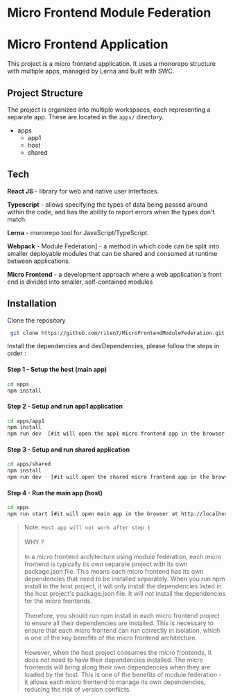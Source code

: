 # Micro Frontend Module Federation

# Micro Frontend Application
This project is a micro frontend application. It uses a monorepo structure with multiple apps, managed by Lerna and built with SWC.

## Project Structure
The project is organized into multiple workspaces, each representing a separate app. These are located in the `apps/` directory.

* apps
  * app1
  * host
  * shared

## Tech

**React JS** - library for web and native user interfaces.

**Typescript** - allows specifying the types of data being passed around within the code, and has the ability to report errors when the types don't match.

**Lerna** -  monorepo tool for JavaScript/TypeScript.

**Webpack** - Module Federation] - a method in which code can be split into smaller deployable modules that can be shared and consumed at runtime between applications.

**Micro Frontend** - a development approach where a web application's front end is divided into smaller, self-contained modules

## Installation

Clone the repository

```sh
 git clone https://github.com/riten7/MicroFrontendModuleFederation.git
```

Install the dependencies and devDependencies, please follow the steps in order :

#### Step 1 - Setup the host (main app)

```sh
cd apps
npm install
```

#### Step 2 - Setup and run app1 application

```sh
cd apps/app1
npm install
npm run dev  [#it will open the app1 micro frontend app in the browser at http://localhost:3001/]
```


#### Step 3 - Setup and run shared application

```sh
cd apps/shared
npm install
npm run dev - [#it will open the shared micro frontend app in the browser at http://localhost:3003/]
```

#### Step 4 - Run the main app (host)

```sh
cd apps
npm run start [#it will open main app in the browser at http://localhost:3000/]
```

> Note: `Host app will not work after step 1` <br /> <br />
  WHY ? <br /> <br />
  In a micro frontend architecture using module federation, each micro frontend is typically its own separate project with its own package.json file. This means each micro frontend has its own dependencies that need to be installed separately.
  When you run npm install in the host project, it will only install the dependencies listed in the host project's package.json file. It will not install the dependencies for the micro frontends. <br /> <br />
  Therefore, you should run npm install in each micro frontend project to ensure all their dependencies are installed. This is necessary to ensure that each micro frontend can run correctly in isolation, which is one of the key benefits of the micro frontend architecture. <br /> <br />
  However, when the host project consumes the micro frontends, it does not need to have their dependencies installed. The micro frontends will bring along their own dependencies when they are loaded by the host. This is one of the benefits of module federation - it allows each micro frontend to manage its own dependencies, reducing the risk of version conflicts. 
